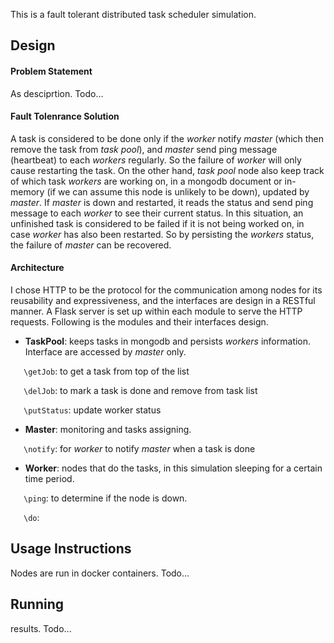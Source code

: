 This is a fault tolerant distributed task scheduler simulation.

## Design

#### Problem Statement
As desciprtion. Todo...

#### Fault Tolenrance Solution
A task is considered to be done only if the *worker* notify *master* (which then remove the task from *task pool*), and *master* send ping message (heartbeat) to each *workers* regularly. So the failure of *worker* will only cause restarting the task. On the other hand, *task pool* node also keep track of which task *workers* are working on, in a mongodb document or in-memory (if we can assume this node is unlikely to be down), updated by *master*. If *master* is down and restarted, it reads the status and send ping message to each *worker* to see their current status. In this situation, an unfinished task is considered to be failed if it is not being worked on, in case *worker* has also been restarted. So by persisting the *workers* status, the failure of *master* can be recovered.

#### Architecture
I chose HTTP to be the protocol for the communication among nodes for its reusability and expressiveness, and the interfaces are design in a RESTful manner. A Flask server is set up within each module to serve the HTTP requests. Following is the modules and their interfaces design.
* **TaskPool**: keeps tasks in mongodb and persists *workers* information. Interface are accessed by *master* only.

&ensp;&ensp;&ensp;`\getJob`: to get a task from top of the list

&ensp;&ensp;&ensp;`\delJob`: to mark a task is done and remove from task list

&ensp;&ensp;&ensp;`\putStatus`: update worker status

* **Master**: monitoring and tasks assigning.

&ensp;&ensp;&ensp;`\notify`: for *worker* to notify *master* when a task is done

* **Worker**: nodes that do the tasks, in this simulation sleeping for a certain time period.

&ensp;&ensp;&ensp;`\ping`: to determine if the node is down.

&ensp;&ensp;&ensp;`\do`:

## Usage Instructions
Nodes are run in docker containers. Todo...

## Running
results. Todo...
